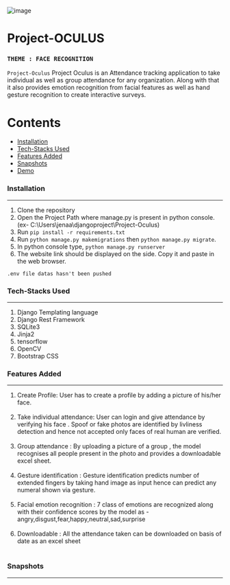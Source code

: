 
![image](https://connectedremag.com/wp-content/uploads/2019/10/facial-recognition-connected-real-estate-768x687.png)
# Project-OCULUS
### `THEME : FACE RECOGNITION`

`Project-Oculus` Project Oculus is an Attendance tracking application to take individual as well as group attendance for any organization. Along with that it also provides emotion recognition from facial features as well as hand gesture recognition to create interactive surveys.

Contents
========

 * [Installation](#installation)
 * [Tech-Stacks Used](#Tech-Stacks-Used)
 * [Features Added](#Features-Added)
 * [Snapshots](#Snapshots)
 * [Demo](#Demo)
 


### Installation
---
1. Clone the repository
2. Open the Project Path where manage.py is present in python console. (ex-  C:\Users\jenaa\djangoproject\Project-Oculus)
3. Run `pip install -r requirements.txt`
4. Run `python manage.py makemigrations` then `python manage.py migrate`.
5. In python console type, `python manage.py runserver`
6. The website link should be displayed on the side. Copy it and paste in the web browser.

`.env file datas hasn't been pushed`
<br/>


### Tech-Stacks Used
---
<ol>
<li> Django Templating language
<li>Django Rest Framework 
<br/>
<li>SQLite3
<br/>
<li>Jinja2
<br/>
<li>tensorflow
<br/>
<li>OpenCV
<br/>
<li>Bootstrap CSS
<br/>
</ol>

### Features Added
---
<ol>
    
<li>Create Profile: User has to create a profile by adding a picture of his/her face.
</li></br>
<li>Take individual attendance: User can login and give attendance by verifying his face . Spoof or fake photos are identified by livliness detection and hence not accepted only faces of real human are verified.</li></br>
<li>Group attendance : By uploading a picture of a group , the model recognises all people present in the photo and provides a downloadable excel sheet.
</li></br>
<li>Gesture identification : Gesture identification predicts number of extended fingers by taking hand image as input hence can predict any numeral shown via gesture.</li></br>
<li>Facial emotion recognition : 7 class of emotions are recognized along with their confidence scores by the model as -
 angry,disgust,fear,happy,neutral,sad,surprise
</li></br>
<li>Downloadable : All the attendance taken can be downloaded on basis of date as an excel sheet
</li></br>

</ol>

### Snapshots
---


